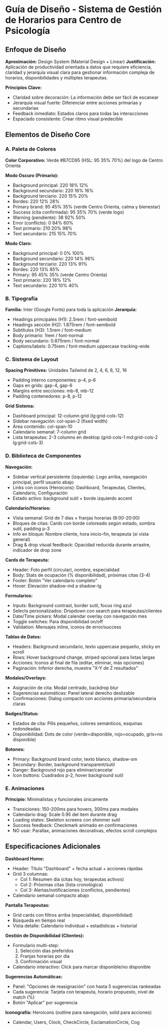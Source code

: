 # Guía de Diseño - Sistema de Gestión de Horarios para Centro de Psicología

## Enfoque de Diseño

**Aproximación:** Design System (Material Design + Linear)
**Justificación:** Aplicación de productividad orientada a datos que requiere eficiencia, claridad y jerarquía visual clara para gestionar información compleja de horarios, disponibilidades y múltiples terapeutas.

**Principios Clave:**
- Claridad sobre decoración: La información debe ser fácil de escanear
- Jerarquía visual fuerte: Diferenciar entre acciones primarias y secundarias
- Feedback inmediato: Estados claros para todas las interacciones
- Espaciado consistente: Crear ritmo visual predecible

## Elementos de Diseño Core

### A. Paleta de Colores

**Color Corporativo:** Verde #B7CD95 (HSL: 95 35% 70%) del logo de Centro Orienta

**Modo Oscuro (Primario):**
- Background principal: 220 18% 12%
- Background secundario: 220 16% 16%
- Background terciario: 220 15% 20%
- Bordes: 220 12% 28%
- Primary brand: 95 45% 35% (verde Centro Orienta, calma y bienestar)
- Success (cita confirmada): 95 35% 70% (verde logo)
- Warning (pendiente): 38 92% 50%
- Error (conflicto): 0 84% 60%
- Text primario: 210 20% 98%
- Text secundario: 215 15% 70%

**Modo Claro:**
- Background principal: 0 0% 100%
- Background secundario: 220 14% 96%
- Background terciario: 220 13% 91%
- Bordes: 220 13% 85%
- Primary: 95 45% 35% (verde Centro Orienta)
- Text primario: 220 18% 12%
- Text secundario: 220 10% 40%

### B. Tipografía

**Familia:** Inter (Google Fonts) para toda la aplicación
**Jerarquía:**
- Headings principales (H1): 2.5rem / font-semibold
- Headings sección (H2): 1.875rem / font-semibold  
- Subtítulos (H3): 1.5rem / font-medium
- Body primario: 1rem / font-normal
- Body secundario: 0.875rem / font-normal
- Captions/labels: 0.75rem / font-medium uppercase tracking-wide

### C. Sistema de Layout

**Spacing Primitives:** Unidades Tailwind de 2, 4, 6, 8, 12, 16
- Padding interno componentes: p-4, p-6
- Gaps en grids: gap-4, gap-6
- Margins entre secciones: mb-8, mb-12
- Padding contenedores: p-8, p-12

**Grid Sistema:**
- Dashboard principal: 12-column grid (lg:grid-cols-12)
- Sidebar navegación: col-span-2 (fixed width)
- Área contenido: col-span-10
- Calendario semanal: 7-column grid
- Lista terapeutas: 2-3 columns en desktop (grid-cols-1 md:grid-cols-2 lg:grid-cols-3)

### D. Biblioteca de Componentes

**Navegación:**
- Sidebar vertical persistente (izquierda): Logo arriba, navegación principal, perfil usuario abajo
- Links con iconos (Heroicons): Dashboard, Terapeutas, Clientes, Calendario, Configuración
- Estado activo: background sutil + borde izquierdo accent

**Calendario/Horarios:**
- Vista semanal: Grid de 7 días × franjas horarias (8:00-20:00)
- Bloques de citas: Cards con borde coloreado según estado, sombra sutil, padding p-3
- Info en bloque: Nombre cliente, hora inicio-fin, terapeuta (si vista general)
- Drag & drop visual feedback: Opacidad reducida durante arrastre, indicador de drop zone

**Cards de Terapeuta:**
- Header: Foto perfil (circular), nombre, especialidad
- Body: Stats de ocupación (% disponibilidad), próximas citas (3-4)
- Footer: Botón "Ver calendario completo"
- Hover: Elevación shadow-md a shadow-lg

**Formularios:**
- Inputs: Background contrast, border sutil, focus ring azul
- Selects personalizados: Dropdown con search para terapeutas/clientes
- Date/Time pickers: Modal calendar overlay con navegación mes
- Toggle switches: Para disponibilidad on/off
- Validation: Mensajes inline, iconos de error/success

**Tablas de Datos:**
- Headers: Background secundario, texto uppercase pequeño, sticky en scroll
- Rows: Hover background change, striped opcional para listas largas
- Acciones: Iconos al final de fila (editar, eliminar, más opciones)
- Paginación: Inferior derecha, muestra "X-Y de Z resultados"

**Modales/Overlays:**
- Asignación de cita: Modal centrado, backdrop blur
- Sugerencias automáticas: Panel lateral derecho deslizable
- Confirmaciones: Dialog compacto con acciones primaria/secundaria claras

**Badges/Status:**
- Estados de cita: Pills pequeños, colores semánticos, esquinas redondeadas
- Disponibilidad: Dots de color (verde=disponible, rojo=ocupado, gris=no disponible)

**Botones:**
- Primary: Background brand color, texto blanco, shadow-sm
- Secondary: Border, background transparent/sutil
- Danger: Background rojo para eliminar/cancelar
- Icon buttons: Cuadrados p-2, hover background sutil

### E. Animaciones

**Principio:** Minimalistas y funcionales únicamente

- Transiciones: 150-200ms para hovers, 300ms para modales
- Calendario drag: Scale 0.95 del item durante drag
- Loading states: Skeleton screens con shimmer sutil
- Success feedback: Checkmark animado en confirmaciones
- NO usar: Parallax, animaciones decorativas, efectos scroll complejos

## Especificaciones Adicionales

**Dashboard Home:**
- Header: Título "Dashboard" + fecha actual + acciones rápidas
- Grid 3 columnas: 
  - Col 1: Resumen día (citas hoy, terapeutas activos)
  - Col 2: Próximas citas (lista cronológica)
  - Col 3: Alertas/notificaciones (conflictos, pendientes)
- Calendario semanal compacto abajo

**Pantalla Terapeutas:**
- Grid cards con filtros arriba (especialidad, disponibilidad)
- Búsqueda en tiempo real
- Vista detalle: Calendario individual + estadísticas + historial

**Gestión de Disponibilidad (Clientes):**
- Formulario multi-step: 
  1. Selección días preferidos
  2. Franjas horarias por día
  3. Confirmación visual
- Calendario interactivo: Click para marcar disponible/no disponible

**Sugerencias Automáticas:**
- Panel: "Opciones de reasignación" con hasta 5 sugerencias rankeadas
- Cada sugerencia: Tarjeta con terapeuta, horario propuesto, nivel de match (%)
- Botón "Aplicar" por sugerencia

**Iconografía:**
Heroicons (outline para navegación, solid para acciones)
- Calendar, Users, Clock, CheckCircle, ExclamationCircle, Cog